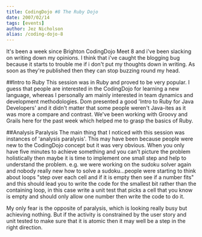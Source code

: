 ```yaml
---
title: CodingDojo #8 The Ruby Dojo
date: 2007/02/14
tags: [events]
author: Jez Nicholson
alias: /coding-dojo-8
---
```

It's been a week since Brighton CodingDojo Meet 8 and i've been slacking on writing down my opinions. I think that i've caught the blogging bug because it starts to trouble me if i don't put my thoughts down in writing. As soon as they're published then they can stop buzzing round my head.

##Intro to Ruby
This session was in Ruby and proved to be very popular. I guess that people are interested in the CodingDojo for learning a new language, whereas I personally am mainly interested in team dynamics and development methodologies. Dom presented a good 'Intro to Ruby for Java Developers' and it didn't matter that some people weren't Java-ites as it was more a compare and contrast. We've been working with Groovy and Grails here for the past week which helped me to grasp the basics of Ruby.

##Analysis Paralysis
The main thing that I noticed with this session was instances of 'analysis paralysis'. This may have been because people were new to the CodingDojo concept but it was very obvious. When you only have five minutes to achieve something and you can't picture the problem holistically then maybe it is time to implement one small step and help to understand the problem. e.g. we were working on the sudoku solver again and nobody really new how to solve a sudoku...people were starting to think about loops "step over each cell and if it is empty then see if a number fits" and this should lead you to write the code for the smallest bit rather than the containing loop, in this case write a unit test that picks a cell that you know is empty and should only allow one number then write the code to do it.

My only fear is the opposite of paralysis, which is looking really busy but achieving nothing. But if the activity is constrained by the user story and unit tested to make sure that it is atomic then it may well be a step in the right direction.
